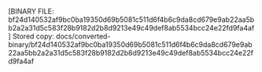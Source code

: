 [BINARY FILE: bf24d140532af9bc0ba19350d69b5081c511d6f4b6c9da8cd679e9ab22aa5bb2a2a31d5c583f28b9182d2b8d9213e49c49def8ab5534bcc24e22fd9fa4af]
Stored copy: docs/converted-binary/bf24d140532af9bc0ba19350d69b5081c511d6f4b6c9da8cd679e9ab22aa5bb2a2a31d5c583f28b9182d2b8d9213e49c49def8ab5534bcc24e22fd9fa4af
